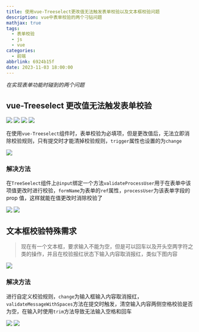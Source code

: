 ```yaml
---
title: 使用vue-Treeselect更改值无法触发表单校验以及文本框校验问题
description: vue中表单校验的两个刁钻问题
mathjax: true
tags:
  - 表单校验
  - js
  - vue
categories:
  - 前端
abbrlink: 6924b15f
date: 2023-11-03 18:00:00
---
```


_在实现表单功能时碰到的两个问题_

## vue-Treeselect 更改值无法触发表单校验

<div class='blog-img'>
    <img src="https://cdn.jsdelivr.net/gh/1405720461/blog_img@main/study/23.webp" />
    <img src="https://cdn.jsdelivr.net/gh/1405720461/blog_img@main/study/24.webp" />
    <img src="https://cdn.jsdelivr.net/gh/1405720461/blog_img@main/study/25.webp" />
    <img src="https://cdn.jsdelivr.net/gh/1405720461/blog_img@main/study/26.webp" />

</div>

在使用`vue-Treeselect`组件时，表单校验为必填项，但是更改值后，无法立即消除校验规则，只有提交时才能清掉校验规则，`trigger`属性也设置的为`change`

<div class='blog-img'>
    <img src="https://cdn.jsdelivr.net/gh/1405720461/blog_img@main/study/27.webp" />
</div>

### 解决方法

在`TreeSeelect`组件上`@input`绑定一个方法`validateProcessUser`用于在表单中该项值更改时进行校验，`formName`为表单的`ref`属性，`processUser`为该表单字段的 prop 值，这样就能在值更改时消除校验了

<div class='blog-img'>
    <img src="https://cdn.jsdelivr.net/gh/1405720461/blog_img@main/study/28.webp" />
    <img src="https://cdn.jsdelivr.net/gh/1405720461/blog_img@main/study/29.webp" />
</div>

## 文本框校验特殊需求

> 现在有一个文本框，要求输入不能为空，但是可以回车以及开头空两字符之类的操作，并且在校验报红状态下输入内容取消报红，类似下图内容

<div class='blog-img'>
    <img src="https://cdn.jsdelivr.net/gh/1405720461/blog_img@main/study/30.webp" />
</div>

### 解决方法

进行自定义校验规则，`change`为输入框输入内容取消报红，`validateMessageWithSpaces`方法在提交时触发，清空输入内容两侧空格校验是否为空，在输入时使用`trim`方法导致无法输入空格和回车

<div class='blog-img'>
    <img src="https://cdn.jsdelivr.net/gh/1405720461/blog_img@main/study/31.webp" />
    <img src="https://cdn.jsdelivr.net/gh/1405720461/blog_img@main/study/32.webp" />
</div>
